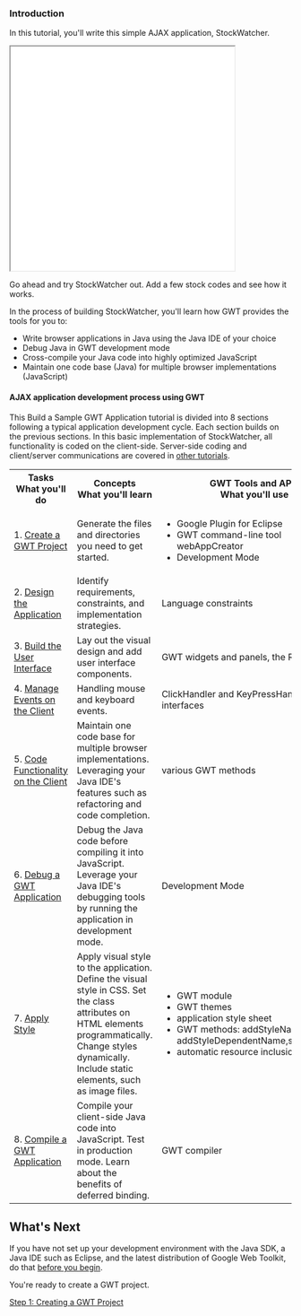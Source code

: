 
<style>
code, .code {font-size: 9pt; font-family: Courier, Courier New, monospace; color:#007000;}
.highlight {background-color: #ffc;}
.strike {text-decoration:line-through; color:red;}
.header {margin-top: 1.5ex;}
.details {margin-top: 1ex;}
</style>

<h3>Introduction</h3>
<p>
In this tutorial, you'll write this simple AJAX application, StockWatcher.
</p>
<p>
<iframe name="StockWatcher" height="400" width="400" src="gettingstarted/StockWatcher"></iframe>
<p>
Go ahead and try StockWatcher out. Add a few stock codes and see how it works.
</p>
<p>
In the process of building StockWatcher, you'll learn how GWT provides the tools for you to:
</p>
<ul>
    <li>Write browser applications in Java using the Java IDE of your choice</li>
    <li>Debug Java in GWT development mode</li>
    <li>Cross-compile your Java code into highly optimized JavaScript</li>
    <li>Maintain one code base (Java) for multiple browser implementations (JavaScript)</li>
</ul>

<h4>AJAX application development process using GWT</h4>
<p>
This Build a Sample GWT Application tutorial is divided into 8 sections following a typical application development cycle. Each section builds on the previous sections. In this basic implementation of StockWatcher, all functionality is coded on the client-side. Server-side coding and client/server communications are covered in <a href="index.html">other tutorials</a>.
</p>

<table>
    <tr>
        <th>Tasks <br />What you'll do</th>
        <th>Concepts <br />What you'll learn</th>
        <th>GWT Tools and APIs<br />What you'll use</th>
    </tr>
    <tr>
        <td width="300">1. <a href="create.html">Create a GWT Project</a></td>
        <td width="350">Generate the files and directories you need to get started.</td>
        <td width="350"><ul>
            <li>Google Plugin for Eclipse</li>
            <li>GWT command-line tool webAppCreator</li>
            <li>Development Mode</li>
        </ul>
        </td>
    </tr>
    <tr>
        <td>2. <a href="design.html">Design the Application</a></td>
        <td>Identify requirements, constraints, and implementation strategies.</td>
        <td>Language constraints</td>
    </tr>
    <tr>
        <td>3. <a href="buildui.html">Build the User Interface</a></td>
        <td>Lay out the visual design and add user interface components.</td>
        <td>GWT widgets and panels, the Root panel</td>
    </tr>
    <tr>
        <td>4. <a href="manageevents.html">Manage Events on the Client</a></td>
        <td>Handling mouse and keyboard events.</td>
        <td>ClickHandler and KeyPressHandler interfaces</td>
    </tr>
    <tr>
        <td>5. <a href="codeclient.html">Code Functionality on the Client</a></td>
        <td>Maintain one code base for multiple browser implementations. Leveraging your Java IDE's features such as refactoring and code completion.</td>
        <td>various GWT methods</td>
    </tr>
    <tr>
        <td>6. <a href="debug.html">Debug a GWT Application</a></td>
        <td>Debug the Java code before compiling it into JavaScript. Leverage
          your Java IDE's debugging tools by running the application in
          development mode.</td>
        <td>Development Mode</td>
    </tr>
    <tr>
        <td>7. <a href="style.html">Apply Style</a></td>
        <td>Apply visual style to the application. Define the visual style in CSS. Set the class attributes on HTML elements programmatically. Change styles dynamically. Include static elements, such as image files.</td>
        <td>
        <ul>
            <li>GWT module</li>
            <li>GWT themes</li>
            <li>application style sheet</li>
            <li>GWT methods: addStyleName, addStyleDependentName,setStyleName</li>
            <li>automatic resource inclusion</li>
        </ul>
        </td>
    </tr>
    <tr>
        <td>8. <a href="compile.html">Compile a GWT Application</a></td>
        <td>Compile your client-side Java code into JavaScript. Test in production mode. Learn about the benefits of deferred binding.</td>
        <td>GWT compiler</td>
    </tr>
</table>


<h2>What's Next</h2>
<p>
If you have not set up your development environment with the Java SDK, a Java IDE such as Eclipse, and the latest distribution of Google Web Toolkit, do that <a href="index.html#prerequisites">before you begin</a>.
</p>
<p>
You're ready to create a GWT project.
</p>
<p>
<a href="create.html">Step 1: Creating a GWT Project</a>
</p>
